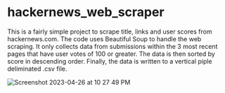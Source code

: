 # hackernews_web_scraper
This is a fairly simple project to scrape title, links and user scores from hackernews.com.
The code uses Beautiful Soup to handle the web scraping.
It only collects data from submissions within the 3 most recent pages that have user votes of 100 or greater.
The data is then sorted by score in descending order.
Finally, the data is written to a vertical piple deliminated .csv file. 

![Screenshot 2023-04-26 at 10 27 49 PM](https://user-images.githubusercontent.com/367461/234752174-814504b3-a210-4896-b8a4-34d6d267e24b.png)
